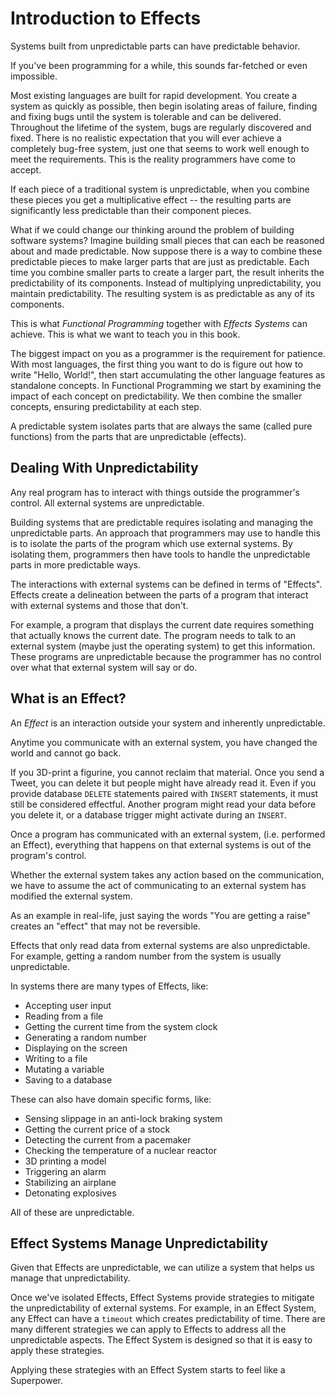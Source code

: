 # Introduction to Effects

Systems built from unpredictable parts can have predictable behavior.

If you've been programming for a while, this sounds far-fetched or even impossible.

Most existing languages are built for rapid development.
You create a system as quickly as possible,
  then begin isolating areas of failure,
  finding and fixing bugs until the system is tolerable and can be delivered.
Throughout the lifetime of the system,
  bugs are regularly discovered and fixed.
There is no realistic expectation that you will ever achieve a completely bug-free system,
  just one that seems to work well enough to meet the requirements.
This is the reality programmers have come to accept.

If each piece of a traditional system is unpredictable, 
  when you combine these pieces you get a multiplicative effect 
  -- the resulting parts are significantly less predictable than their component pieces.

What if we could change our thinking around the problem of building software systems?
Imagine building small pieces that can each be reasoned about and made predictable.
Now suppose there is a way to combine these predictable pieces to make larger parts that are just as predictable.
Each time you combine smaller parts to create a larger part, the result inherits the predictability of its components.
Instead of multiplying unpredictability, you maintain predictability.
The resulting system is as predictable as any of its components.

This is what *Functional Programming* together with *Effects Systems* can achieve.
This is what we want to teach you in this book.

The biggest impact on you as a programmer is the requirement for patience.
With most languages,
  the first thing you want to do is figure out how to write "Hello, World!",
  then start accumulating the other language features as standalone concepts.
In Functional Programming we start by examining the impact of each concept on predictability.
We then combine the smaller concepts, ensuring predictability at each step.

A predictable system isolates parts that are always the same 
  (called pure functions) 
  from the parts that are unpredictable 
  (effects).

## Dealing With Unpredictability

Any real program has to interact with things outside the programmer's control.
All external systems are unpredictable.

Building systems that are predictable requires isolating and managing the unpredictable parts.
An approach that programmers may use to handle this is to isolate the parts of the program which use external systems.
By isolating them,
  programmers then have tools to handle the unpredictable parts in more predictable ways.

The interactions with external systems can be defined in terms of "Effects".
Effects create a delineation between the parts of a program that interact with external systems and those that don't.

For example, a program that displays the current date requires something that actually knows the current date.
The program needs to talk to an external system 
  (maybe just the operating system)
  to get this information.
These programs are unpredictable because the programmer has no control over what that external system will say or do.

## What is an Effect?

An *Effect* is an interaction outside your system and inherently unpredictable.

Anytime you communicate with an external system,
  you have changed the world and cannot go back.

If you 3D-print a figurine, you cannot reclaim that material.
Once you send a Tweet, you can delete it but people might have already read it.
Even if you provide database `DELETE` statements paired with `INSERT` statements, it must still be considered effectful.
Another program might read your data before you delete it,
or a database trigger might activate during an `INSERT`.

Once a program has communicated with an external system, 
  (i.e. performed an Effect),
  everything that happens on that external systems is out of the program's control.

Whether the external system takes any action based on the communication, we have to assume the act of communicating to an external system has modified the external system.

As an example in real-life, just saying the words "You are getting a raise" creates an "effect" that may not be reversible.

Effects that only read data from external systems are also unpredictable.
For example, getting a random number from the system is usually unpredictable.

In systems there are many types of Effects, like:  
- Accepting user input
- Reading from a file
- Getting the current time from the system clock
- Generating a random number
- Displaying on the screen
- Writing to a file
- Mutating a variable
- Saving to a database

These can also have domain specific forms, like:  
- Sensing slippage in an anti-lock braking system
- Getting the current price of a stock
- Detecting the current from a pacemaker
- Checking the temperature of a nuclear reactor
- 3D printing a model
- Triggering an alarm
- Stabilizing an airplane
- Detonating explosives

All of these are unpredictable.

## Effect Systems Manage Unpredictability

Given that Effects are unpredictable, we can utilize a system that helps us manage that unpredictability.

Once we've isolated Effects, Effect Systems provide strategies to mitigate the unpredictability of external systems.
For example, in an Effect System, any Effect can have a `timeout` which creates predictability of time.
There are many different strategies we can apply to Effects to address all the unpredictable aspects.
The Effect System is designed so that it is easy to apply these strategies.

Applying these strategies with an Effect System starts to feel like a Superpower.
